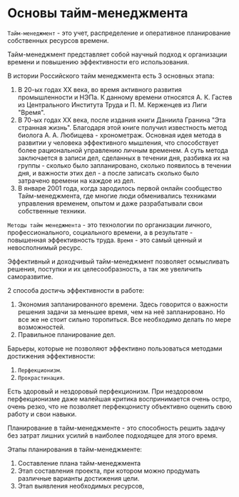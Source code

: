 # Основы тайм-менеджмента
`Тайм-менеджмент` - это учет, распределение и оперативное планирование собственных ресурсов времени.

Тайм-менеджмент представляет собой научный подход к организации времени и повышению эффективности его использования.

В истории Российского тайм менеджмента есть 3 основных этапа:
1. В 20-ых годах XX века, во время активного развития промышленности и НЭПа. К данному времени относятся А. К. Гастев из Центрального Института Труда и П. М. Керженцев из Лиги "Время".
2. В 70-ых годах XX века, после издания книги Даниила Гранина "Эта странная жизнь". Благодаря этой книге получил известность метод биолога А. А. Любищева - хронометраж. Основная идея метода в развитии у человека эффективного мышления, что способствует более рациональной управлению личным временем. А суть метода заключается в записи дел, сделанных в течении дня, разбивка их на группы - сколько было запланировано, сколько появилось в течении дня, и важности этих дел - а после записать сколько было затрачено времени на каждое из дел.
3. В январе 2001 года, когда зародилось первой онлайн сообщество Тайм-менеджмента, где многие люди обменивались техниками управления временем, опытом и даже разрабатывали свои собственные техники.

`Методы тайм менеджмента` - это технологии по организации личного, профессионального, социального времени, а в результате - повышенная эффективность труда.
`Время` - это самый ценный и невосполнимый ресурс.

Эффективный и доходчивый тайм-менеджмент позволяет осмысливать решения, поступки и их целесообразность, а так же увеличить саморазвитие.

2 способа достичь эффективности в работе:
1. Экономия запланированного времени. Здесь говорится о важности решения задачи за меньшее время, чем на неё запланировано. Но все же не стоит сильно торопиться. Все необходимо делать по мере возможностей.
2. Правильное планирование дел. 

Барьеры, которые не позволяют эффективно пользоваться методами достижения эффективности:
1. `Перфекционизм`.
2. `Прокрастинация`.

Есть здоровый и нездоровый перфекционизм. При нездоровом перфекционизме даже малейшая критика воспринимается очень остро, очень резко, что не позволяет перфекцонисту объективно оценить свою работу и свои навыки.

Планирование в тайм-менеджменте - это способность решить задачу без затрат лишних усилий в наиболее подходящее для этого время.

Этапы планирования в тайм-менеджменте:
1. Составление плана тайм-менеджмента
2. Этап составления проекта, при котором можно продумать различные варианты достижения цели.
3. Этап выявления необходимых ресурсов,